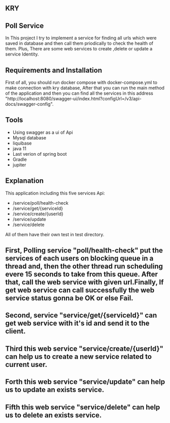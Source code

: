 KRY
--------------------

Poll Service
---------------------
In This project I try to implement a service for finding all urls which were saved in database and then call them priodically to check the health of them. Plus, There are some web services to create ,delete or update a service Identity.

Requirements and Installation
-----------------------------
First of all, you should run docker compose with docker-compose.yml to make connection with kry database, After that you can run the main method of the application
and then you can find all the services in this address "http://localhost:8080/swagger-ui/index.html?configUrl=/v3/api-docs/swagger-config".

Tools
-----------------------------
- Using swagger as a ui of Api
- Mysql database
- liquibase
- java 11
- Last verion of spring boot
- Gradle
- jupiter

Explanation
-----------------------------
This application including this five services Api:
 - /service/poll/health-check
 - /service/get/{serviceId}
 - /service/create/{userId}
 - /service/update
 - /service/delete

All of them have their own test in test directory.

First, Polling service "poll/health-check" put the services of each users on blocking queue in a thread and, then the other thread run scheduling evere 15 seconds to take from this queue. After that, call the web service with given url.Finally, If get web service can call successfully the web service status gonna be OK or else Fail.
----------
Second, service "service/get/{serviceId}" can get web service with it's id and send it to the client.
----------
Third this web service "service/create/{userId}" can help us to create a new service related to current user.
-----------
Forth this web service "service/update" can help us to update an exists service.
----------
Fifth this web service "service/delete" can help us to delete an exists service.
----------






